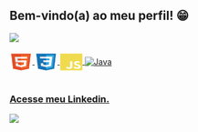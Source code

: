 ## Bem-vindo(a) ao meu perfil! 😁

 <div>
   <a href="https://github.com/VictorCottar">
   <img height="180em" src="https://github-readme-stats.vercel.app/api/top-langs/?username=VictorCottar&layout=compact&langs_count=6&theme=tokyonight"/>
</div>
    
<div style="display: inline_block"><br>
  <img align="center" alt="HTML" height="30" width="40" src="https://raw.githubusercontent.com/devicons/devicon/master/icons/html5/html5-original.svg">
  <img align="center" alt="CSS" height="30" width="40" src="https://raw.githubusercontent.com/devicons/devicon/master/icons/css3/css3-original.svg">
  <img align="center" alt="Js" height="30" width="40" src="https://raw.githubusercontent.com/devicons/devicon/master/icons/javascript/javascript-plain.svg"> 
  <img align="center" alt="Java" height="30" width="40" src="https://cdn.jsdelivr.net/gh/devicons/devicon/icons/java/java-original.svg"/>
</div>
 
<br>
 
### Acesse meu Linkedin.
 
<div> 
<a href="https://www.linkedin.com/in/victor-cottar-3aab74285/" target="_blank"><img src="https://img.shields.io/badge/-LinkedIn-%230077B5?style=for-the-badge&logo=linkedin&logoColor=white" target="_blank"></a>
</div>
